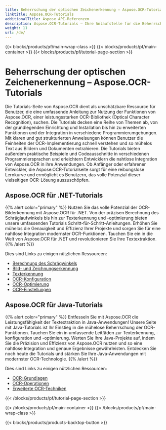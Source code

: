 ```yaml
---
title: Beherrschung der optischen Zeichenerkennung – Aspose.OCR-Tutorials
linktitle: Aspose.OCR-Tutorials
additionalTitle: Aspose API-Referenzen
description: Aspose.OCR-Tutorials – Ihre Anlaufstelle für die Beherrschung der optischen Zeichenerkennung mit klaren Anweisungen und praktischen Beispielen in verschiedenen Sprachen.
weight: 11
url: /de/
---
```


{{< blocks/products/pf/main-wrap-class >}}
{{< blocks/products/pf/main-container >}}
{{< blocks/products/pf/tutorial-page-section >}}

# Beherrschung der optischen Zeichenerkennung – Aspose.OCR-Tutorials


Die Tutorials-Seite von Aspose.OCR dient als unschätzbare Ressource für Benutzer, die eine umfassende Anleitung zur Nutzung der Funktionen von Aspose.OCR, einer leistungsstarken OCR-Bibliothek (Optical Character Recognition), suchen. Die Tutorials decken eine Reihe von Themen ab, von der grundlegenden Einrichtung und Installation bis hin zu erweiterten Funktionen und der Integration in verschiedene Programmierumgebungen. Mit klaren und gut strukturierten Anweisungen können Benutzer die Feinheiten der OCR-Implementierung schnell verstehen und so mühelos Text aus Bildern und Dokumenten extrahieren. Die Tutorials bieten außerdem praktische Beispiele und Codeausschnitte in verschiedenen Programmiersprachen und erleichtern Entwicklern die nahtlose Integration von Aspose.OCR in ihre Anwendungen. Ob Anfänger oder erfahrener Entwickler, die Aspose.OCR-Tutorialseite sorgt für eine reibungslose Lernkurve und ermöglicht es Benutzern, das volle Potenzial dieser vielseitigen OCR-Lösung auszuschöpfen.

## Aspose.OCR für .NET-Tutorials
{{% alert color="primary" %}}
Nutzen Sie das volle Potenzial der OCR-Bilderkennung mit Aspose.OCR für .NET. Von der präzisen Berechnung des Schräglaufwinkels bis hin zur Texterkennung und -optimierung bieten unsere umfassenden Tutorials Schritt-für-Schritt-Anleitungen. Erhöhen Sie mühelos die Genauigkeit und Effizienz Ihrer Projekte und sorgen Sie für eine nahtlose Integration modernster OCR-Funktionen. Tauchen Sie ein in die Welt von Aspose.OCR für .NET und revolutionieren Sie Ihre Textextraktion.
{{% /alert %}}

Dies sind Links zu einigen nützlichen Ressourcen:
 
- [Berechnung des Schrägwinkels](./net/skew-angle-calculation/)
- [Bild- und Zeichnungserkennung](./net/image-and-drawing-recognition/)
- [Texterkennung](./net/text-recognition/)
- [OCR-Konfiguration](./net/ocr-configuration/)
- [OCR-Optimierung](./net/ocr-optimization/)
- [OCR-Einstellungen](./net/ocr-settings/)


## Aspose.OCR für Java-Tutorials
{{% alert color="primary" %}}
Entfesseln Sie mit Aspose.OCR die Leistungsfähigkeit der Textextraktion in Java-Anwendungen! Unsere Seite mit Java-Tutorials ist Ihr Einstieg in die mühelose Beherrschung der OCR-Funktionen. Tauchen Sie ein in umfassende Leitfäden zur Texterkennung, -konfiguration und -optimierung. Werten Sie Ihre Java-Projekte auf, indem Sie die Präzision und Effizienz von Aspose.OCR nutzen und so eine nahtlose Integration und genaue Ergebnisse gewährleisten. Entdecken Sie noch heute die Tutorials und stärken Sie Ihre Java-Anwendungen mit modernster OCR-Technologie.
{{% /alert %}}

Dies sind Links zu einigen nützlichen Ressourcen:
 
- [OCR-Grundlagen](./java/ocr-basics/)
- [OCR-Operationen](./java/ocr-operations/)
- [Erweiterte OCR-Techniken](./java/advanced-ocr-techniques/)




{{< /blocks/products/pf/tutorial-page-section >}}

{{< /blocks/products/pf/main-container >}}
{{< /blocks/products/pf/main-wrap-class >}}

{{< blocks/products/products-backtop-button >}}
